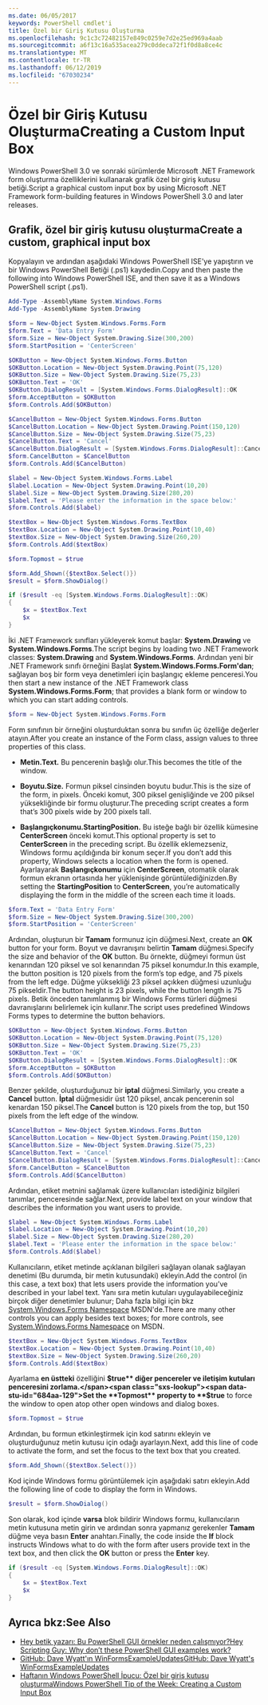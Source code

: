 ```yaml
---
ms.date: 06/05/2017
keywords: PowerShell cmdlet'i
title: Özel bir Giriş Kutusu Oluşturma
ms.openlocfilehash: 9c1c3c72482157e849c0259e7d2e25ed969a4aab
ms.sourcegitcommit: a6f13c16a535acea279c0ddeca72f1f0d8a8ce4c
ms.translationtype: MT
ms.contentlocale: tr-TR
ms.lasthandoff: 06/12/2019
ms.locfileid: "67030234"
---
```

# <a name="creating-a-custom-input-box"></a><span data-ttu-id="684aa-103">Özel bir Giriş Kutusu Oluşturma</span><span class="sxs-lookup"><span data-stu-id="684aa-103">Creating a Custom Input Box</span></span>

<span data-ttu-id="684aa-104">Windows PowerShell 3.0 ve sonraki sürümlerde Microsoft .NET Framework form oluşturma özelliklerini kullanarak grafik özel bir giriş kutusu betiği.</span><span class="sxs-lookup"><span data-stu-id="684aa-104">Script a graphical custom input box by using Microsoft .NET Framework form-building features in Windows PowerShell 3.0 and later releases.</span></span>

## <a name="create-a-custom-graphical-input-box"></a><span data-ttu-id="684aa-105">Grafik, özel bir giriş kutusu oluşturma</span><span class="sxs-lookup"><span data-stu-id="684aa-105">Create a custom, graphical input box</span></span>

<span data-ttu-id="684aa-106">Kopyalayın ve ardından aşağıdaki Windows PowerShell ISE'ye yapıştırın ve bir Windows PowerShell Betiği (.ps1) kaydedin.</span><span class="sxs-lookup"><span data-stu-id="684aa-106">Copy and then paste the following into Windows PowerShell ISE, and then save it as a Windows PowerShell script (.ps1).</span></span>

```powershell
Add-Type -AssemblyName System.Windows.Forms
Add-Type -AssemblyName System.Drawing

$form = New-Object System.Windows.Forms.Form
$form.Text = 'Data Entry Form'
$form.Size = New-Object System.Drawing.Size(300,200)
$form.StartPosition = 'CenterScreen'

$OKButton = New-Object System.Windows.Forms.Button
$OKButton.Location = New-Object System.Drawing.Point(75,120)
$OKButton.Size = New-Object System.Drawing.Size(75,23)
$OKButton.Text = 'OK'
$OKButton.DialogResult = [System.Windows.Forms.DialogResult]::OK
$form.AcceptButton = $OKButton
$form.Controls.Add($OKButton)

$CancelButton = New-Object System.Windows.Forms.Button
$CancelButton.Location = New-Object System.Drawing.Point(150,120)
$CancelButton.Size = New-Object System.Drawing.Size(75,23)
$CancelButton.Text = 'Cancel'
$CancelButton.DialogResult = [System.Windows.Forms.DialogResult]::Cancel
$form.CancelButton = $CancelButton
$form.Controls.Add($CancelButton)

$label = New-Object System.Windows.Forms.Label
$label.Location = New-Object System.Drawing.Point(10,20)
$label.Size = New-Object System.Drawing.Size(280,20)
$label.Text = 'Please enter the information in the space below:'
$form.Controls.Add($label)

$textBox = New-Object System.Windows.Forms.TextBox
$textBox.Location = New-Object System.Drawing.Point(10,40)
$textBox.Size = New-Object System.Drawing.Size(260,20)
$form.Controls.Add($textBox)

$form.Topmost = $true

$form.Add_Shown({$textBox.Select()})
$result = $form.ShowDialog()

if ($result -eq [System.Windows.Forms.DialogResult]::OK)
{
    $x = $textBox.Text
    $x
}
```

<span data-ttu-id="684aa-107">İki .NET Framework sınıfları yükleyerek komut başlar: **System.Drawing** ve **System.Windows.Forms**.</span><span class="sxs-lookup"><span data-stu-id="684aa-107">The script begins by loading two .NET Framework classes: **System.Drawing** and **System.Windows.Forms**.</span></span> <span data-ttu-id="684aa-108">Ardından yeni bir .NET Framework sınıfı örneğini Başlat **System.Windows.Forms.Form'dan**; sağlayan boş bir form veya denetimleri için başlangıç ekleme penceresi.</span><span class="sxs-lookup"><span data-stu-id="684aa-108">You then start a new instance of the .NET Framework class **System.Windows.Forms.Form**; that provides a blank form or window to which you can start adding controls.</span></span>

```powershell
$form = New-Object System.Windows.Forms.Form
```

<span data-ttu-id="684aa-109">Form sınıfının bir örneğini oluşturduktan sonra bu sınıfın üç özelliğe değerler atayın.</span><span class="sxs-lookup"><span data-stu-id="684aa-109">After you create an instance of the Form class, assign values to three properties of this class.</span></span>

- <span data-ttu-id="684aa-110">**Metin.**</span><span class="sxs-lookup"><span data-stu-id="684aa-110">**Text.**</span></span> <span data-ttu-id="684aa-111">Bu pencerenin başlığı olur.</span><span class="sxs-lookup"><span data-stu-id="684aa-111">This becomes the title of the window.</span></span>

- <span data-ttu-id="684aa-112">**Boyutu.**</span><span class="sxs-lookup"><span data-stu-id="684aa-112">**Size.**</span></span> <span data-ttu-id="684aa-113">Formun piksel cinsinden boyutu budur.</span><span class="sxs-lookup"><span data-stu-id="684aa-113">This is the size of the form, in pixels.</span></span> <span data-ttu-id="684aa-114">Önceki komut, 300 piksel genişliğinde ve 200 piksel yüksekliğinde bir formu oluşturur.</span><span class="sxs-lookup"><span data-stu-id="684aa-114">The preceding script creates a form that’s 300 pixels wide by 200 pixels tall.</span></span>

- <span data-ttu-id="684aa-115">**Başlangıçkonumu.**</span><span class="sxs-lookup"><span data-stu-id="684aa-115">**StartingPosition.**</span></span> <span data-ttu-id="684aa-116">Bu isteğe bağlı bir özellik kümesine **CenterScreen** önceki komut.</span><span class="sxs-lookup"><span data-stu-id="684aa-116">This optional property is set to **CenterScreen** in the preceding script.</span></span> <span data-ttu-id="684aa-117">Bu özellik eklemezseniz, Windows formu açıldığında bir konum seçer.</span><span class="sxs-lookup"><span data-stu-id="684aa-117">If you don’t add this property, Windows selects a location when the form is opened.</span></span> <span data-ttu-id="684aa-118">Ayarlayarak **Başlangıçkonumu** için **CenterScreen**, otomatik olarak formun ekranın ortasında her yüklenişinde görüntülediğinizden.</span><span class="sxs-lookup"><span data-stu-id="684aa-118">By setting the **StartingPosition** to **CenterScreen**, you’re automatically displaying the form in the middle of the screen each time it loads.</span></span>

```powershell
$form.Text = 'Data Entry Form'
$form.Size = New-Object System.Drawing.Size(300,200)
$form.StartPosition = 'CenterScreen'
```

<span data-ttu-id="684aa-119">Ardından, oluşturun bir **Tamam** formunuz için düğmesi.</span><span class="sxs-lookup"><span data-stu-id="684aa-119">Next, create an **OK** button for your form.</span></span> <span data-ttu-id="684aa-120">Boyut ve davranışını belirtin **Tamam** düğmesi.</span><span class="sxs-lookup"><span data-stu-id="684aa-120">Specify the size and behavior of the **OK** button.</span></span> <span data-ttu-id="684aa-121">Bu örnekte, düğmeyi formun üst kenarından 120 piksel ve sol kenarından 75 piksel konumdur.</span><span class="sxs-lookup"><span data-stu-id="684aa-121">In this example, the button position is 120 pixels from the form’s top edge, and 75 pixels from the left edge.</span></span> <span data-ttu-id="684aa-122">Düğme yüksekliği 23 piksel açıkken düğmesi uzunluğu 75 pikseldir.</span><span class="sxs-lookup"><span data-stu-id="684aa-122">The button height is 23 pixels, while the button length is 75 pixels.</span></span> <span data-ttu-id="684aa-123">Betik önceden tanımlanmış bir Windows Forms türleri düğmesi davranışlarını belirlemek için kullanır.</span><span class="sxs-lookup"><span data-stu-id="684aa-123">The script uses predefined Windows Forms types to determine the button behaviors.</span></span>

```powershell
$OKButton = New-Object System.Windows.Forms.Button
$OKButton.Location = New-Object System.Drawing.Point(75,120)
$OKButton.Size = New-Object System.Drawing.Size(75,23)
$OKButton.Text = 'OK'
$OKButton.DialogResult = [System.Windows.Forms.DialogResult]::OK
$form.AcceptButton = $OKButton
$form.Controls.Add($OKButton)
```

<span data-ttu-id="684aa-124">Benzer şekilde, oluşturduğunuz bir **iptal** düğmesi.</span><span class="sxs-lookup"><span data-stu-id="684aa-124">Similarly, you create a **Cancel** button.</span></span> <span data-ttu-id="684aa-125">**İptal** düğmesidir üst 120 piksel, ancak pencerenin sol kenardan 150 piksel.</span><span class="sxs-lookup"><span data-stu-id="684aa-125">The **Cancel** button is 120 pixels from the top, but 150 pixels from the left edge of the window.</span></span>

```powershell
$CancelButton = New-Object System.Windows.Forms.Button
$CancelButton.Location = New-Object System.Drawing.Point(150,120)
$CancelButton.Size = New-Object System.Drawing.Size(75,23)
$CancelButton.Text = 'Cancel'
$CancelButton.DialogResult = [System.Windows.Forms.DialogResult]::Cancel
$form.CancelButton = $CancelButton
$form.Controls.Add($CancelButton)
```

<span data-ttu-id="684aa-126">Ardından, etiket metnini sağlamak üzere kullanıcıları istediğiniz bilgileri tanımlar, penceresinde sağlar.</span><span class="sxs-lookup"><span data-stu-id="684aa-126">Next, provide label text on your window that describes the information you want users to provide.</span></span>

```powershell
$label = New-Object System.Windows.Forms.Label
$label.Location = New-Object System.Drawing.Point(10,20)
$label.Size = New-Object System.Drawing.Size(280,20)
$label.Text = 'Please enter the information in the space below:'
$form.Controls.Add($label)
```

<span data-ttu-id="684aa-127">Kullanıcıların, etiket metinde açıklanan bilgileri sağlayan olanak sağlayan denetimi (Bu durumda, bir metin kutusundaki) ekleyin.</span><span class="sxs-lookup"><span data-stu-id="684aa-127">Add the control (in this case, a text box) that lets users provide the information you’ve described in your label text.</span></span> <span data-ttu-id="684aa-128">Yanı sıra metin kutuları uygulayabileceğiniz birçok diğer denetimler bulunur; Daha fazla bilgi için bkz [System.Windows.Forms Namespace](https://msdn.microsoft.com/library/k50ex0x9(v=vs.110).aspx) MSDN'de.</span><span class="sxs-lookup"><span data-stu-id="684aa-128">There are many other controls you can apply besides text boxes; for more controls, see [System.Windows.Forms Namespace](https://msdn.microsoft.com/library/k50ex0x9(v=vs.110).aspx) on MSDN.</span></span>

```powershell
$textBox = New-Object System.Windows.Forms.TextBox
$textBox.Location = New-Object System.Drawing.Point(10,40)
$textBox.Size = New-Object System.Drawing.Size(260,20)
$form.Controls.Add($textBox)
```

<span data-ttu-id="684aa-129">Ayarlama **en üstteki** özelliğini **$true** diğer pencereler ve iletişim kutuları penceresini zorlama.</span><span class="sxs-lookup"><span data-stu-id="684aa-129">Set the **Topmost** property to **$true** to force the window to open atop other open windows and dialog boxes.</span></span>

```powershell
$form.Topmost = $true
```

<span data-ttu-id="684aa-130">Ardından, bu formun etkinleştirmek için kod satırını ekleyin ve oluşturduğunuz metin kutusu için odağı ayarlayın.</span><span class="sxs-lookup"><span data-stu-id="684aa-130">Next, add this line of code to activate the form, and set the focus to the text box that you created.</span></span>

```powershell
$form.Add_Shown({$textBox.Select()})
```

<span data-ttu-id="684aa-131">Kod içinde Windows formu görüntülemek için aşağıdaki satırı ekleyin.</span><span class="sxs-lookup"><span data-stu-id="684aa-131">Add the following line of code to display the form in Windows.</span></span>

```powershell
$result = $form.ShowDialog()
```

<span data-ttu-id="684aa-132">Son olarak, kod içinde **varsa** blok bildirir Windows formu, kullanıcıların metin kutusuna metin girin ve ardından sonra yapmanız gerekenler **Tamam** düğme veya basın **Enter** anahtarı.</span><span class="sxs-lookup"><span data-stu-id="684aa-132">Finally, the code inside the **If** block instructs Windows what to do with the form after users provide text in the text box, and then click the **OK** button or press the **Enter** key.</span></span>

```powershell
if ($result -eq [System.Windows.Forms.DialogResult]::OK)
{
    $x = $textBox.Text
    $x
}
```

## <a name="see-also"></a><span data-ttu-id="684aa-133">Ayrıca bkz:</span><span class="sxs-lookup"><span data-stu-id="684aa-133">See Also</span></span>

- [<span data-ttu-id="684aa-134">Hey betik yazarı:  Bu PowerShell GUI örnekler neden çalışmıyor?</span><span class="sxs-lookup"><span data-stu-id="684aa-134">Hey Scripting Guy:  Why don’t these PowerShell GUI examples work?</span></span>](https://go.microsoft.com/fwlink/?LinkId=506644)
- [<span data-ttu-id="684aa-135">GitHub: Dave Wyatt'ın WinFormsExampleUpdates</span><span class="sxs-lookup"><span data-stu-id="684aa-135">GitHub: Dave Wyatt's WinFormsExampleUpdates</span></span>](https://github.com/dlwyatt/WinFormsExampleUpdates)
- [<span data-ttu-id="684aa-136">Haftanın Windows PowerShell İpucu:  Özel bir giriş kutusu oluşturma</span><span class="sxs-lookup"><span data-stu-id="684aa-136">Windows PowerShell Tip of the Week:  Creating a Custom Input Box</span></span>](https://technet.microsoft.com/library/ff730941.aspx)
